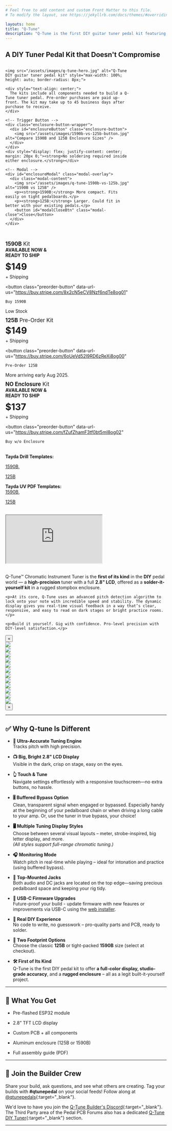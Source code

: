 ```yaml
---
# Feel free to add content and custom Front Matter to this file.
# To modify the layout, see https://jekyllrb.com/docs/themes/#overriding-theme-defaults

layouts: home
title: "Q-Tune"
description: "Q-Tune is the first DIY guitar tuner pedal kit featuring a bright 2.8-inch LCD, ultra-accurate pitch detection, buffered or true bypass, and USB-C firmware upgrades. Build a professional-grade tuner pedal with easy soldering and custom enclosure options."
---
```


## A DIY Tuner Pedal Kit that Doesn't Compromise

<style>
  .enclosure-button-wrapper {
    display: flex;
    justify-content: center;
    margin: 20px 0; /* optional spacing above/below */
  }

  .enclosure-button {
    display: inline-block;
    border: 2px solid #ccc;
    border-radius: 8px;
    padding: 6px;
    cursor: pointer;
    box-shadow: 2px 2px 8px rgba(0,0,0,0.2);
    transition: box-shadow 0.2s ease;
  }

  .enclosure-button img {
    height: 150px;  /* adjust this to your liking */
    width: auto;
  }

  .enclosure-button:hover {
    box-shadow: 4px 4px 12px rgba(0,0,0,0.3);
  }

  .modal-overlay {
    position: fixed;
    top: 0;
    left: 0;
    width: 100%;
    height: 100%;
    background: rgba(0,0,0,0.6);
    display: none;
    align-items: center;
    justify-content: center;
    z-index: 9999;
  }

  .modal-content {
    background: white;
    padding: 20px;
    border-radius: 12px;
    max-width: 90%;
    max-height: 90%;
    overflow-y: auto;
    text-align: center;
  }

  .modal-content img {
    max-width: 100%;
    height: auto;
    margin-bottom: 1rem;
  }

  .modal-close {
    margin-top: 1rem;
    background-color: #444;
    color: white;
    padding: 8px 16px;
    border: none;
    border-radius: 6px;
    cursor: pointer;
  }

  .modal-close:hover {
    background-color: #222;
  }
</style>

<script async
  src="https://js.stripe.com/v3/buy-button.js">
</script>

<div style="display: flex; flex-wrap: wrap; gap: 2rem; align-items: flex-start;">

  <div style="flex: 0 0 400px;">

    <img src="/assets/images/q-tune-hero.jpg" alt="Q-Tune DIY guitar tuner pedal kit" style="max-width: 100%; height: auto; border-radius: 8px;">

    <div style="text-align: center;">
      The kits include all components needed to build a Q-Tune tuner pedal. Pre-order purchases are paid up-front. The kit may take up to 45 business days after purchase to receive.
    </div>

    <!-- Trigger Button -->
    <div class="enclosure-button-wrapper">
      <div id="enclosureButton" class="enclosure-button">
        <img src="/assets/images/1590b-vs-125b-button.jpg" alt="Compare 1590B and 125B Enclosure Sizes" />
      </div>
    </div>
    <div style="display: flex; justify-content: center; margin: 20px 0;"><strong>No soldering required inside either enclosure.</strong></div>

    <!-- Modal -->
    <div id="enclosureModal" class="modal-overlay">
      <div class="modal-content">
        <img src="/assets/images/q-tune-1590b-vs-125b.jpg" alt="1590B vs 125B" />
        <p><strong>1590B:</strong> More compact. Fits easily on tight pedalboards.</p>
        <p><strong>125B:</strong> Larger. Could fit in better with your existing pedals.</p>
        <button id="modalCloseBtn" class="modal-close">Close</button>
      </div>
    </div>

  </div>

  <div style="flex: 1; min-width: 300px;">

<!-- 1590B Begin -->
<div class="buy-button-container">
  <div style="font-size: 1.2em;"><strong>1590B</strong> Kit</div>
  <div style="margin-bottom: 10px; font-weight: bold;">AVAILABLE NOW &amp;<br/>READY TO SHIP</div>
  <div style="font-size: 2em; font-weight: bold; margin: 0.2em 0;">$149</div>
  <div style="margin-bottom: 10px;">+ Shipping</div>

  <!-- Primary Button -->
  <button class="preorder-button"
    data-url-us="https://buy.stripe.com/8x2cN5eCV8Nzf6ndTe8og01"
  >
    Buy 1590B
  </button>
  <div style="margin-bottom: 10px;">Low Stock</div>
</div>
<!-- 1590B End -->

<!-- 125B Begin -->
<div class="buy-button-container">
  <div style="font-size: 1.2em;"><strong>125B</strong> Pre-Order Kit</div>
  <div style="font-size: 2em; font-weight: bold; margin: 0.2em 0;">$149</div>
  <div style="margin-bottom: 10px;">+ Shipping</div>

  <!-- Primary Button -->
  <button class="preorder-button"
    data-url-us="https://buy.stripe.com/6oUeVd52l9RD6zReXi8og00"
  >
    Pre-Order 125B
  </button>
  <div style="margin-bottom: 10px;">More arriving early Aug 2025.</div>
</div>
<!-- 125B End -->

<!-- NO Enclosure Begin -->
<div class="buy-button-container">
  <div style="font-size: 1.2em;"><strong>NO Enclosure</strong> Kit</div>
  <div style="margin-bottom: 10px; font-weight: bold;">AVAILABLE NOW &amp;<br/>READY TO SHIP</div>
  <div style="font-size: 2em; font-weight: bold; margin: 0.2em 0;">$137</div>
  <div style="margin-bottom: 10px;">+ Shipping</div>

  <!-- Primary Button -->
  <button class="preorder-button"
    data-url-us="https://buy.stripe.com/fZufZhamF3tf0bt5mI8og02"
  >
    Buy w/o Enclosure
  </button>

  <p>
  <br/><strong>Tayda Drill Templates:</strong><br/>

  <a href="https://drill.taydakits.com/box-designs/new?public_key=bWxYL0R0T0dBRHBmZkZOSGR3Yk40UT09Cg==" target="_blank">1590B</a>,

  <a href="https://drill.taydakits.com/box-designs/new?public_key=SmRhZzVaSm8vSlFtK3M5anBxRktQdz09Cg==" target="_blank">125B</a>

  </p>
  <p>
  <strong>Tayda UV PDF Templates:</strong><br/>
  <a href="/assets/uv-templates/Q-Tune-1590B-v4.8curves.pdf" target="_blank">1590B</a>,

  <a href="/assets/uv-templates/Q-Tune-125B-v4.8curves.pdf" target="_blank">125B</a>

  </p>
  
</div>
<!-- NO Enclosure End -->

<!-- Supporting Modal Code -->

<script>
document.querySelectorAll('.preorder-button').forEach(button => {
  button.addEventListener('mouseenter', () => {
    button.style.backgroundColor = '#0054b4';
  });
  button.addEventListener('mouseleave', () => {
    button.style.backgroundColor = '#0074d4';
  });
});

// Wrap in DOMContentLoaded to ensure elements exist
document.addEventListener("DOMContentLoaded", function () {
  const openBtn = document.getElementById('enclosureButton');
  const modal = document.getElementById('enclosureModal');
  const closeBtn = document.getElementById('modalCloseBtn');

  openBtn.addEventListener('click', () => {
    modal.style.display = 'flex';
  });

  closeBtn.addEventListener('click', () => {
    modal.style.display = 'none';
  });

  // Optional: close on outside click
  window.addEventListener('click', (e) => {
    if (e.target === modal) {
      modal.style.display = 'none';
    }
  });
});

</script>

<!-- Modal -->
<div id="region-modal" style="
  display: none; 
  position: fixed; 
  top: 0; left: 0; 
  inset: 0;
  background: rgba(0,0,0,0.5); 
  justify-content: center; 
  align-items: center;
  padding: 1em;
  box-sizing: border-box;
  z-index: 9999;
">
  <div style="
    background: white; 
    padding: 1.5em; 
    border-radius: 10px; 
    text-align: center;
    width: 90vw;
    max-width: 320px;
    box-shadow: 0 10px 25px rgba(0, 0, 0, 0.2);
    box-sizing: border-box;
  ">
    <p style="margin-bottom: 1.2em; font-size: 1.1em;">Select your shipping region:</p>
    
    <div style="display: flex; flex-direction: column; gap: 0.8em;">
      <button id="btn-us" style="
        font-size: 1em;
        padding: 0.75em;
        border-radius: 6px;
        border: none;
        background-color: rgb(53, 53, 53);
        color: white;
        font-weight: 600;
        cursor: pointer;
        -webkit-appearance: none;
        -webkit-tap-highlight-color: transparent;
      ">
        🇺🇸 United States
      </button>

      <button onclick="closeModal()" style="
        font-size: 0.95em;
        padding: 0.65em;
        border-radius: 6px;
        background-color: #e0e0e0;
        border: none;
        cursor: pointer;
        color: #333;
        font-weight: 500;
        -webkit-appearance: none;
        -webkit-tap-highlight-color: transparent;
      ">
        Cancel
      </button>
    </div>
  </div>
</div>


<script>
  // Keep track of which button was clicked
  let currentButton = null;

  // Get modal and region buttons
  const modal = document.getElementById('region-modal');
  const btnUS = document.getElementById('btn-us');
  const btnCA = document.getElementById('btn-ca');

  // Add hover effect to all preorder buttons and click handler
  document.querySelectorAll('.preorder-button').forEach(button => {
    button.addEventListener('mouseenter', () => {
      button.style.backgroundColor = '#0054b4';
    });
    button.addEventListener('mouseleave', () => {
      button.style.backgroundColor = '#0074d4';
    });

    button.addEventListener('click', () => {
      currentButton = button;  // Save reference to clicked button
      modal.style.display = 'flex';
    });
  });

  // Close modal function
  function closeModal() {
    modal.style.display = 'none';
  }

  // Open Stripe link based on region for the currently clicked button
  function openStripeLink(region) {
    if (!currentButton) {
      alert('No button selected.');
      closeModal();
      return;
    }

    const urlKey = region === 'us' ? 'data-url-us' : 'data-url-ca';
    const url = currentButton.getAttribute(urlKey);

    closeModal();

    if (url) {
      window.open(url, '_blank');
    } else {
      alert('Invalid region selected or URL not available.');
    }
  }

  // Attach openStripeLink to buttons in modal
  btnUS.addEventListener('click', () => openStripeLink('us'));
  btnCA.addEventListener('click', () => openStripeLink('ca'));

  // Be able to close the modal with the ESC key
  document.addEventListener('keydown', function(event) {
    if (event.key === 'Escape') {
      closeModal();
    }
  });  
</script>

    
  </div>

</div>

<br/>

<div class="embed-container">
  <iframe
    src="https://www.youtube.com/embed/gKlhl48I9eU"
    allowfullscreen>
  </iframe>
</div>

<br/>

<div style="display: flex; flex-wrap: wrap; gap: 2rem; align-items: flex-start;">

  <div style="flex: 1; min-width: 300px;">
    <p>Q-Tune™ Chromatic Instrument Tuner is the <strong>first of its kind</strong> in the <strong>DIY</strong> pedal world — a <strong>high-precision</strong> tuner with a full <strong>2.8&quot; LCD</strong>, offered as a <strong>solder-it-yourself kit</strong> in a rugged stompbox enclosure.</p>

    <p>At its core, Q-Tune uses an advanced pitch detection algorithm to lock onto your note with incredible speed and stability. The dynamic display gives you real-time visual feedback in a way that’s clear, responsive, and easy to read on dark stages or bright practice rooms.</p>

    <p>Build it yourself. Gig with confidence. Pro-level precision with DIY-level satisfaction.</p>
  </div>

</div>

<div class="glider-contain">
  <button class="glider-prev">«</button>
  <div class="glider">
    <div><img src="/assets/images/11-q-tune-product-shot.jpg"></div>
    <div><img src="/assets/images/12-q-tune-product-shot.jpg"></div>
    <div><img src="/assets/images/01-q-tune-product-shot.jpg"></div>
    <div><img src="/assets/images/02-q-tune-product-shot.jpg"></div>
    <div><img src="/assets/images/03-q-tune-product-shot.jpg"></div>
    <div><img src="/assets/images/04-q-tune-product-shot.jpg"></div>
    <div><img src="/assets/images/05-q-tune-product-shot.jpg"></div>
    <div><img src="/assets/images/06-q-tune-product-shot.jpg"></div>
    <div><img src="/assets/images/07-q-tune-product-shot.jpg"></div>
    <div><img src="/assets/images/08-q-tune-product-shot.jpg"></div>
    <div><img src="/assets/images/09-q-tune-product-shot.jpg"></div>
    <div><img src="/assets/images/10-q-tune-product-shot.jpg"></div>
  </div>
  <button class="glider-next">»</button>
  <div class="dots"></div>
</div>

<hr/>

## ✅ Why Q-tune Is Different

- **🔬 Ultra-Accurate Tuning Engine**<br/>Tracks pitch with high precision.

- **📺 Big, Bright 2.8" LCD Display**<br/>Visible in the dark, crisp on stage, easy on the eyes.

- **👆 Touch & Tune**<br/>Navigate settings effortlessly with a responsive touchscreen—no extra buttons, no hassle.

- **🎚️ Buffered Bypass Option**<br/>Clean, transparent signal when engaged or bypassed. Especially handy at the beginning of your pedalboard chain or when driving a long cable to your amp. Or, use the tuner in true bypass, your choice!

- **🖥️ Multiple Tuning Display Styles**<br/>Choose between several visual layouts – meter, strobe-inspired, big letter display, and more.<br/>_(All styles support full-range chromatic tuning.)_

- **🎧 Monitoring Mode**<br/>Watch pitch in real-time while playing – ideal for intonation and practice (using buffered bypass).

- **📐 Top-Mounted Jacks**<br/>Both audio and DC jacks are located on the top edge—saving precious pedalboard space and keeping your rig tidy.

- **🔌 USB-C Firmware Upgrades**<br/>Future-proof your build - update firmware with new feaures or improvements via USB-C using the [web installer](/install).

- **🧰 Real DIY Experience**<br/>No code to write, no guesswork – pro-quality parts and PCB, ready to solder.

- **📏 Two Footprint Options**<br/>Choose the classic **125B** or tight-packed **1590B** size (select at checkout).

- **🛠️ First of Its Kind**<br/>Q-Tune is the first DIY pedal kit to offer **a full-color display, studio-grade accuracy**, and a **rugged enclosure** – all as a legit built-it-yourself project.

<hr/>

## 🔧 What You Get

- Pre-flashed ESP32 module

- 2.8” TFT LCD display

- Custom PCB + all components

- Aluminum enclosure (125B or 1590B)

- Full assembly guide (PDF)

<hr/>

## 💬 Join the Builder Crew

Share your build, ask questions, and see what others are creating. Tag your builds with **#qtunepedal** on your social feeds! Follow along at [@qtunepedals](https://www.instagram.com/qtunepedal){:target="_blank"}.

We'd love to have you join the [Q-Tune Builder's Discord](https://discord.gg/evtjkEj9GX){:target="_blank"}. The Third Party area of the Pedal PCB Forums also has a dedicated [Q-Tune DIY Tuner](https://forum.pedalpcb.com/forums/qtune/){:target="_blank"} section.

<hr/>

<div style="display: flex; justify-content: center;">
<script async data-uid="78153b5199" src="https://q-tune.kit.com/78153b5199/index.js"></script>
</div>